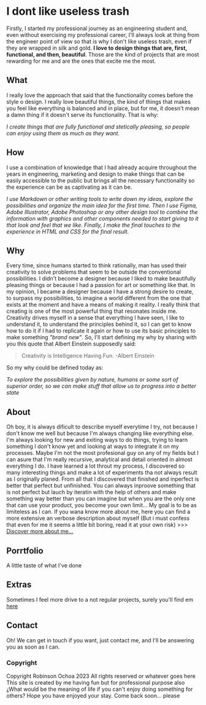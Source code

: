 # I dont like useless trash
Firstly, I started my professional journey as an engineering student and, even without exercising my professional career, I'll always look at thing from the engineer point of view so that is why I don't like useless trash, even if they are wrapped in silk and gold. **I love to design things that are, first, functional, and then, beautiful**. Those are the kind of projects that are most rewarding for me and are the ones that excite me the most.

## What
I really love the approach that said that the functionality comes before the style o design. I really love beautiful things, the kind of things that makes you feel like everything is balanced and in place, but for me, it doesn't mean a damn thing if it doesn't serve its functionality. That is why:

*I create things that are fully functional and stetically pleasing, so people can enjoy using them as much as they want.*

## How
I use a combination of knowledge that I had already acquire throughout the years in engineering, marketing and design to make things that can be easily accessible to the public but brings all the necessary functionality so the experience can be as captivating as it can be. 

*I use Markdown or other writing tools to write down my ideas, explore the possibilities and organize the main idea for the first time. Then I use Figma, Adobe Illustrator, Adobe Photoshop or any other design tool to combine the information with graphics and other components needed to start giving to it that look and feel that we like. Finally, I make the final touches to the experience in HTML and CSS for the final result.* 

## Why
Every time, since humans started to think rationally, man has used their creativity to solve problems that seem to be outside the conventional possibilities. I didn't become a designer because I liked to make beautifully pleasing things or because I had a passion for art or something like that. In my opinion, I became a designer because I have a strong desire to create, to surpass my possibilities, to imagine a world different from the one that exists at the moment and have a means of making it reality. I really think that creating is one of the most powerful thing that resonates inside me. Creativity drives myself in a sense that everything I have seen, I like to understand it, to understand the principles behind it, so I can get to know how to do it if I had to replicate it again or how to use its basic principles to make something *"brand new"*. So, I'll start defining my why by sharing with you this quote that Albert Einstein supposedly said:

> Creativity is Intelligence Having Fun. -Albert Einstein

So my why could be defined today as:

*To explore the possibilities given by nature, humans or some sort of superior order, so we can make stuff that allow us to progress into a better state*

## About
Oh boy, it is always dificult to describe myself everytime I try, not because I don't know me well but because I'm always changing like everything else. I'm always looking for new and exiting ways to do things, trying to learn something I don't know yet and looking at ways to integrate it on my processes. Maybe I'm not the most profesional guy on any of my fields but I can asure that I'm really recursive, analytical and detail oriented in almost everything I do. I have learned a lot throut my process, I discovered so many interesting things and make a lot of experiments tha not always result as I originally planed. From all that I discovered that finished and inperfect is better that perfect but unfinished. You can always inproove something that is not perfect but lauch by iteratin with the help of others and make something way better than you can imagine but when you are the only one that can use your product, you become your own limit... My goal is to be as limiteless as I can.
If you wana know more about me, here you can find a more extensive an verbose description about myself (But i must confess that even for me it seems a little bit boring, read it at your own risk) >>>
<ins>Discover more about me...</ins>

## Porrtfolio
A little taste of what I've done

## Extras
Sometimes I feel more drive to a not regular projects, surely you'll find em <ins>here</ins>

## Contact
Oh! We can get in touch if you want, just contact me, and I'll be answering you as soon as I can.

### Copyright
Copyright Robinson Ochoa 2023 All rights reserved or whatever goes here This site is created by me having fun but for professional purpose also ¿What would be the meaning of life if you can't enjoy doing something for others?
Hope you have enjoyed your stay. Come back soon... please
